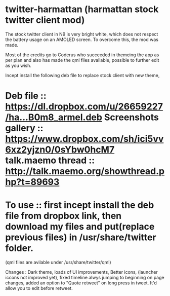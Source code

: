 twitter-harmattan (harmattan stock twitter client mod)
============================================================================

The stock twitter client in N9 is very bright white, which does not respect the battery usage on an AMOLED screen. To overcome this, the mod was made.

Most of the credits go to Coderus who succeeded in themeing the app as per plan and also has made the qml files available, possible to further edit as you wish.

Incept install the following deb file to replace stock client with new theme,

Deb file :: https://dl.dropbox.com/u/26659227/ha...B0m8_armel.deb
Screenshots gallery :: https://www.dropbox.com/sh/ici5vv6xz2yjzn0/0sYbw0hcM7
talk.maemo thread :: http://talk.maemo.org/showthread.php?t=89693
================================================================================
To use :: first incept install the deb file from dropbox link, then download my files and put(replace previous files) in /usr/share/twitter folder.
================================================================================

(qml files are avilable under /usr/share/twitter/qml)


Changes : Dark theme, loads of UI improvements, Better icons, (launcher iccons not improved yet), fixed timeline alwys jumping to beginning on page changes, added an option to "Quote retweet" on long press in tweet. It'd allow you to edit before retweet.
